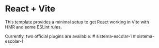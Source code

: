 # React + Vite

This template provides a minimal setup to get React working in Vite with HMR and some ESLint rules.

Currently, two official plugins are available:
#   s i s t e m a - e s c o l a r - 1  
 #   s i s t e m a - e s c o l a r - 1  
 